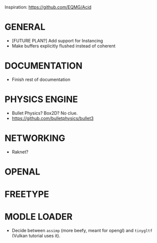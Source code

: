 Inspiration: https://github.com/EQMG/Acid

# GENERAL

- [FUTURE PLAN?] Add support for Instancing
- Make buffers explicitly flushed instead of coherent
# DOCUMENTATION
- Finish rest of documentation

# PHYSICS ENGINE
- Bullet Physics? Box2D? No clue.
- https://github.com/bulletphysics/bullet3
# NETWORKING
- Raknet?
# OPENAL

# FREETYPE

# MODLE LOADER
- Decide between `assimp` (more beefy, meant for opengl) and `tinygltf` (Vulkan tutorial uses it).
